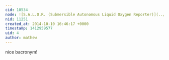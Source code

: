 ```yaml
---
cid: 10534
node: ![S.A.L.O.R. (Submersible Autonomous Liquid Oxygen Reporter)](../notes/n0reason/10-08-2014/salor)
nid: 11251
created_at: 2014-10-10 16:46:17 +0000
timestamp: 1412959577
uid: 4
author: mathew
---
```


nice bacronym!